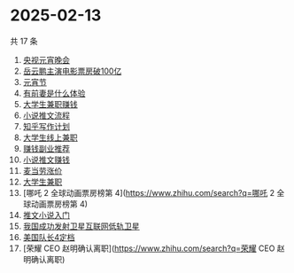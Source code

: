 # 2025-02-13

共 17 条

<!-- BEGIN -->
<!-- 最后更新时间 Thu Feb 13 2025 18:08:12 GMT+0800 (China Standard Time) -->

1. [央视元宵晚会](https://www.zhihu.com/search?q=央视元宵晚会)
1. [岳云鹏主演电影票房破100亿](https://www.zhihu.com/search?q=岳云鹏主演电影票房破100亿)
1. [元宵节](https://www.zhihu.com/search?q=元宵节)
1. [有前妻是什么体验](https://www.zhihu.com/search?q=有前妻是什么体验)
1. [大学生兼职赚钱](https://www.zhihu.com/search?q=大学生兼职赚钱)
1. [小说推文流程](https://www.zhihu.com/search?q=小说推文流程)
1. [知乎写作计划](https://www.zhihu.com/search?q=知乎写作计划)
1. [大学生线上兼职](https://www.zhihu.com/search?q=大学生线上兼职)
1. [赚钱副业推荐](https://www.zhihu.com/search?q=赚钱副业推荐)
1. [小说推文赚钱](https://www.zhihu.com/search?q=小说推文赚钱)
1. [麦当劳涨价](https://www.zhihu.com/search?q=麦当劳涨价)
1. [大学生兼职](https://www.zhihu.com/search?q=大学生兼职)
1. [哪吒 2 全球动画票房榜第 4](https://www.zhihu.com/search?q=哪吒 2
   全球动画票房榜第 4)
1. [推文小说入门](https://www.zhihu.com/search?q=推文小说入门)
1. [我国成功发射卫星互联网低轨卫星](https://www.zhihu.com/search?q=我国成功发射卫星互联网低轨卫星)
1. [美国队长4定档](https://www.zhihu.com/search?q=美国队长4定档)
1. [荣耀 CEO 赵明确认离职](https://www.zhihu.com/search?q=荣耀 CEO 赵明确认离职)

<!-- END -->
